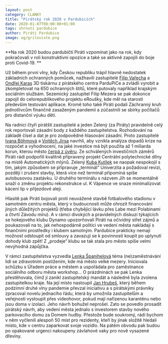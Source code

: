 ```yaml
---
layout: post
category: CLANKY
title: "Pirátský rok 2020 v Pardubicích"
date: 2020-01-07T08:00:00+01:00
tags: shrnutí pardubice
author: Piráti Pardubice
image: og/griloviste.png
---
```


**Na rok 2020 budou pardubičtí Piráti vzpomínat jako na rok, kdy pokračovali v roli konstruktivní opozice a také se aktivně zapojili do boje proti Covid-19. 
**

Už během první vlny, kdy Českou republiku trápil hlavně nedostatek základních ochranných pomůcek, 
nažhavili zastupitelé [Filip Vařecha](https://pardubice.pirati.cz/clenove/filip-varecha/) a [Ondřej Karas](https://pardubice.pirati.cz/clenove/ondrej-karas/) 
3D tiskárnu z pirátského centra ParduPiCe a zvládli vyrobit a zkompletovat na 650 ochranných štítů, 
které putovaly například krajským sociálním službám. Sezemický zastupitel Filip Mezera se pak dokonce zapojil do celorepublikového projektu eRoušky, 
kde měl na starosti především testování aplikace. 
Kromě toho také Piráti podali Záchranný kruh jednotlivcům finančně zasaženým pandemií a zúčastnili se sbírky počítačů pro distanční výuku dětí. 

Na radnici čtyři pirátští zastupitelé a jeden Zelený (za Piráty) pravidelně celý rok reportovali zásadní body z každého zastupitelstva. 
Rozhodování na základě čísel a dat je pro zodpovědné hlasování zásadní. Proto zastupitelé [Ivana Böhmová](https://pardubice.pirati.cz/clenove/ivana-bohmova/) a [Vojtěch Jirsa](https://pardubice.pirati.cz/clenove/vojtech-jirsa/) navrhli, 
aby vznikla analýza dopadů krize na rozpočet a vyhodnocení, na jaké investice má být použita až 1 miliarda korun, kterou město [čerpá z úvěru](https://pardubice.pirati.cz/tiskove-zpravy/volame-po-rozpoctove-odpovednosti-v-pardubicich-nepodporime-rozpocet-na-rok-2021/).
Ze schválených investičních záměrů Piráti rádi podpořili kvalitně připravený projekt Centrální polytechnické dílny na místě Automatických mlýnů. 
Zelený [Kuba Kutílek](https://pardubice.pirati.cz/clenove/jakub-kutilek/) se naopak nespokojil s tím, jakým způsobem se připravuje „terminál“ Univerzita a požadoval revizi, později i zrušení stavby, 
která více než terminál připomíná spíše autobusovou zastávku. U druhého terminálu s názvem Jih se momentálně snaží o změnu projektu rekonstrukce ul. 
K Vápence ve snaze minimalizovat kácení lip v příjezdové aleji. 

Hlasitě pak Piráti bojovali proti neuvážené stavbě fotbalového stadionu v samotném centru města, který v budoucnosti může ohrozit financování jiných důležitých 
projektů (třeba chybějící lávku přes Labe mezi Polabinami a čtvrtí Závodu míru). 
A v rámci divokých a pravidelných diskuzí týkajících se hokejového klubu Dynamo upozorňovali Piráti na očividný střet zájmů a poukazovali na to, 
jak nehospodárně politici ve vedení města nakládají s finančními prostředky i klubem samotným. 
Pardubice prakticky nemají možnost odstoupit od smlouvy a zavazují se k povinnosti koupit po uplynutí dohody klub zpět! 
Z „prodeje“ klubu se tak stala pro město spíše velmi nevýhodná zápůjčka. 

V rámci zastupitelstva vyzvedla [Lenka Španihelová](https://pardubice.pirati.cz/clenove/lenka-spanihelova/) téma (ne)zaměstnávání lidí se zdravotním postižením, kde má město velké mezery. 
Iniciovala schůzku s Úřadem práce a městem a uspořádala pro zaměstnance sociálního odboru města workshop… O prázdninách se pak Lenka přestěhovala, 
čímž jí zanikl zastupitelský mandát a následně byla zvolena zastupitelkou kraje. 
Na její místo nastoupil [Jan Hrubeš](https://pardubice.pirati.cz/clenove/jan-hrubes/), který během podzimní druhé vlny pandemie převzal iniciativu a s pirátskými právníky zpracoval novelu jednacího řádu, 
která by umožnila zastupitelům a veřejnosti vystoupit přes videohovor, pokud mají nařízenou karanténu nebo jsou doma v izolaci. Jeho návrh bohužel neprošel. 
Zato se povedlo prosadit pirátský návrh, aby vedení města jednalo s investorem stavby nového parkovacího domu za Domem hudby. 
Přestože bude soukromý, rádi bychom v něm vyčlenili alespoň 50 míst pro rezidenty, kteří by jinak složitě hledali místo, 
kde v centru zaparkovat svoje vozidlo. Na pátém obvodu pak budou po opakované urgenci nakoupeny závlahové vaky pro nově vysazené dřeviny.
